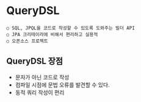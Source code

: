 QueryDSL
====

```
○ SQL, JPQL을 코드로 작성할 수 있도록 도와주는 빌더 API
○ JPA 크리테이라에 비해서 편리하고 실용적
○ 오픈소스 프로젝트
```

QueryDSL 장점
----

+ 문자가 아닌 코드로 작성
+ 컴파일 시점에 문법 오류를 발견할 수 있다.
+ 동적 쿼리 작성이 편리
